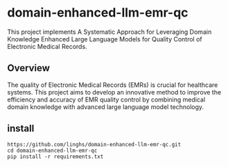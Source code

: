 # domain-enhanced-llm-emr-qc


This project implements A Systematic Approach for Leveraging Domain Knowledge Enhanced Large Language Models for Quality Control of Electronic Medical Records.

## Overview

The quality of Electronic Medical Records (EMRs) is crucial for healthcare systems. This project aims to develop an innovative method to improve the efficiency and accuracy of EMR quality control by combining medical domain knowledge with advanced large language model technology.


## install

```
https://github.com/linghs/domain-enhanced-llm-emr-qc.git
cd domain-enhanced-llm-emr-qc
pip install -r requirements.txt
```

